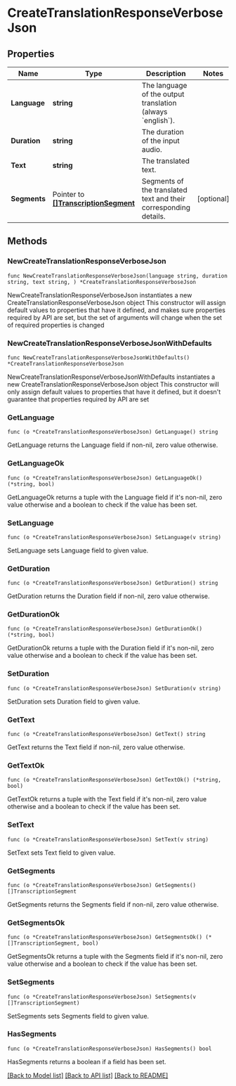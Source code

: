 # CreateTranslationResponseVerboseJson

## Properties

Name | Type | Description | Notes
------------ | ------------- | ------------- | -------------
**Language** | **string** | The language of the output translation (always &#x60;english&#x60;). | 
**Duration** | **string** | The duration of the input audio. | 
**Text** | **string** | The translated text. | 
**Segments** | Pointer to [**[]TranscriptionSegment**](TranscriptionSegment.md) | Segments of the translated text and their corresponding details. | [optional] 

## Methods

### NewCreateTranslationResponseVerboseJson

`func NewCreateTranslationResponseVerboseJson(language string, duration string, text string, ) *CreateTranslationResponseVerboseJson`

NewCreateTranslationResponseVerboseJson instantiates a new CreateTranslationResponseVerboseJson object
This constructor will assign default values to properties that have it defined,
and makes sure properties required by API are set, but the set of arguments
will change when the set of required properties is changed

### NewCreateTranslationResponseVerboseJsonWithDefaults

`func NewCreateTranslationResponseVerboseJsonWithDefaults() *CreateTranslationResponseVerboseJson`

NewCreateTranslationResponseVerboseJsonWithDefaults instantiates a new CreateTranslationResponseVerboseJson object
This constructor will only assign default values to properties that have it defined,
but it doesn't guarantee that properties required by API are set

### GetLanguage

`func (o *CreateTranslationResponseVerboseJson) GetLanguage() string`

GetLanguage returns the Language field if non-nil, zero value otherwise.

### GetLanguageOk

`func (o *CreateTranslationResponseVerboseJson) GetLanguageOk() (*string, bool)`

GetLanguageOk returns a tuple with the Language field if it's non-nil, zero value otherwise
and a boolean to check if the value has been set.

### SetLanguage

`func (o *CreateTranslationResponseVerboseJson) SetLanguage(v string)`

SetLanguage sets Language field to given value.


### GetDuration

`func (o *CreateTranslationResponseVerboseJson) GetDuration() string`

GetDuration returns the Duration field if non-nil, zero value otherwise.

### GetDurationOk

`func (o *CreateTranslationResponseVerboseJson) GetDurationOk() (*string, bool)`

GetDurationOk returns a tuple with the Duration field if it's non-nil, zero value otherwise
and a boolean to check if the value has been set.

### SetDuration

`func (o *CreateTranslationResponseVerboseJson) SetDuration(v string)`

SetDuration sets Duration field to given value.


### GetText

`func (o *CreateTranslationResponseVerboseJson) GetText() string`

GetText returns the Text field if non-nil, zero value otherwise.

### GetTextOk

`func (o *CreateTranslationResponseVerboseJson) GetTextOk() (*string, bool)`

GetTextOk returns a tuple with the Text field if it's non-nil, zero value otherwise
and a boolean to check if the value has been set.

### SetText

`func (o *CreateTranslationResponseVerboseJson) SetText(v string)`

SetText sets Text field to given value.


### GetSegments

`func (o *CreateTranslationResponseVerboseJson) GetSegments() []TranscriptionSegment`

GetSegments returns the Segments field if non-nil, zero value otherwise.

### GetSegmentsOk

`func (o *CreateTranslationResponseVerboseJson) GetSegmentsOk() (*[]TranscriptionSegment, bool)`

GetSegmentsOk returns a tuple with the Segments field if it's non-nil, zero value otherwise
and a boolean to check if the value has been set.

### SetSegments

`func (o *CreateTranslationResponseVerboseJson) SetSegments(v []TranscriptionSegment)`

SetSegments sets Segments field to given value.

### HasSegments

`func (o *CreateTranslationResponseVerboseJson) HasSegments() bool`

HasSegments returns a boolean if a field has been set.


[[Back to Model list]](../README.md#documentation-for-models) [[Back to API list]](../README.md#documentation-for-api-endpoints) [[Back to README]](../README.md)


